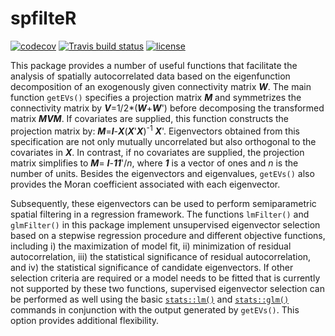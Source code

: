 # spfilteR

<!-- badges: start -->
[![codecov](https://codecov.io/gh/sjuhl/spfilteR/branch/master/graph/badge.svg)](https://codecov.io/gh/sjuhl/spfilteR)
[![Travis build status](https://travis-ci.com/sjuhl/spfilteR.svg?branch=master)](https://travis-ci.com/sjuhl/spfilteR)
[![license](https://img.shields.io/badge/license-GPL--3-blue.svg)](https://www.gnu.org/licenses/gpl-3.0.en.html)
<!-- badges: end -->

This package provides a number of useful functions that facilitate the analysis of spatially autocorrelated data based on the eigenfunction decomposition of an exogenously given connectivity matrix _**W**_. The main function `getEVs()` specifies a projection matrix _**M**_ and symmetrizes the connectivity matrix by _**V**_=1/2*(_**W**_+_**W**_') before decomposing the transformed matrix _**MVM**_. If covariates are supplied, this function constructs the projection matrix by: _**M**_=_**I**_-_**X**_(_**X**_'_**X**_)<sup>-1</sup> _**X**_'. Eigenvectors obtained from this specification are not only mutually uncorrelated but also orthogonal to the covariates in _**X**_. In contrast, if no covariates are supplied, the projection matrix simplifies to _**M**_= _**I**_-_**11**_'/_n_, where _**1**_ is a vector of ones and _n_ is the number of units. Besides the eigenvectors and eigenvalues, `getEVs()` also provides the Moran coefficient associated with each eigenvector.

Subsequently, these eigenvectors can be used to perform semiparametric spatial filtering in a regression framework. The functions `lmFilter()` and `glmFilter()` in this package implement unsupervised eigenvector selection based on a stepwise regression procedure and different objective functions, including i) the maximization of model fit, ii) minimization of residual autocorrelation, iii) the statistical significance of residual autocorrelation, and iv) the statistical significance of candidate eigenvectors. If other selection criteria are required or a model needs to be fitted that is currently not supported by these two functions, supervised eigenvector selection can be performed as well using the basic [```stats::lm()```](https://www.rdocumentation.org/packages/stats/versions/3.6.2/topics/lm) and [```stats::glm()```](https://www.rdocumentation.org/packages/stats/versions/3.6.2/topics/glm) commands in conjunction with the output generated by `getEVs()`. This option provides additional flexibility.
